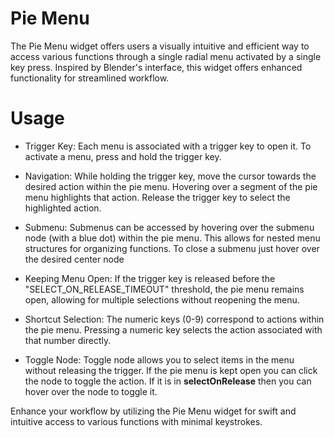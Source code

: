# Pie Menu

The Pie Menu widget offers users a visually intuitive and efficient way to access various functions through a single radial menu activated by a single key press. Inspired by Blender's interface, this widget offers enhanced functionality for streamlined workflow.

# Usage

- Trigger Key: Each menu is associated with a trigger key to open it. To activate a menu, press and hold the trigger key.

- Navigation: While holding the trigger key, move the cursor towards the desired action within the pie menu. Hovering over a segment of the pie menu highlights that action. Release the trigger key to select the highlighted action.

- Submenu: Submenus can be accessed by hovering over the submenu node (with a blue dot) within the pie menu. This allows for nested menu structures for organizing functions. To close a submenu just hover over the desired center node

- Keeping Menu Open: If the trigger key is released before the "SELECT_ON_RELEASE_TIMEOUT" threshold, the pie menu remains open, allowing for multiple selections without reopening the menu.

- Shortcut Selection: The numeric keys (0-9) correspond to actions within the pie menu. Pressing a numeric key selects the action associated with that number directly.

- Toggle Node: Toggle node allows you to select items in the menu without releasing the trigger. If the pie menu is kept open you can click the node to toggle the action. If it is in **selectOnRelease** then you can hover over the node to toggle it.

Enhance your workflow by utilizing the Pie Menu widget for swift and intuitive access to various functions with minimal keystrokes.
